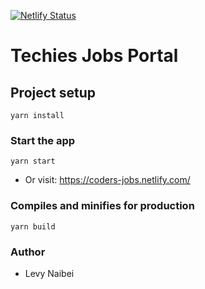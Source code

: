[![Netlify Status](https://api.netlify.com/api/v1/badges/a8bb302c-d369-4265-86eb-017a0644fa33/deploy-status)](https://app.netlify.com/sites/coders-jobs/deploys)

# Techies Jobs Portal

## Project setup
```
yarn install
```

### Start the app
```
yarn start
```
* Or visit: https://coders-jobs.netlify.com/

### Compiles and minifies for production
```
yarn build
```

### Author

* Levy Naibei
